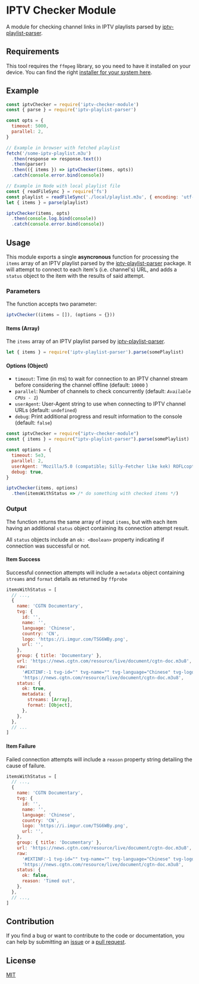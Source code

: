 # IPTV Checker Module

A module for checking channel links in IPTV playlists parsed by [iptv-playlist-parser](https://www.npmjs.com/package/iptv-playlist-parser).

## Requirements

This tool requires the `ffmpeg` library, so you need to have it installed on your device. You can find the right [installer for your system here](https://www.ffmpeg.org/download.html).

## Example

```javascript
const iptvChecker = require('iptv-checker-module')
const { parse } = require('iptv-playlist-parser')

const opts = {
  timeout: 5000,
  parallel: 2,
}

// Example in browser with fetched playlist
fetch('/some-iptv-playlist.m3u')
  .then(response => response.text())
  .then(parser)
  .then(({ items }) => iptvChecker(items, opts))
  .catch(console.error.bind(console))

// Example in Node with local playlist file
const { readFileSync } = require('fs')
const playlist = readFileSync('./local/playlist.m3u', { encoding: 'utf-8' })
let { items } = parse(playlist)

iptvChecker(items, opts)
  .then(console.log.bind(console))
  .catch(console.error.bind(console))
```

## Usage

This module exports a single **asyncronous** function for processing the `items` array of an IPTV playlist parsed by the [iptv-playlist-parser](https://www.npmjs.com/package/iptv-playlist-parser) package. It will attempt to connect to each item's (i.e. channel's) URL, and adds a `status` object to the item with the results of said attempt.

### Parameters

The function accepts two parameter:

```javascript
iptvChecker((items = []), (options = {}))
```

#### Items (Array)

The `items` array of an IPTV playlist parsed by [iptv-playlist-parser](https://www.npmjs.com/package/iptv-playlist-parser).

```javascript
let { items } = require('iptv-playlist-parser').parse(somePlaylist)
```

#### Options (Object)

- `timeout`: Time (in ms) to wait for connection to an IPTV channel stream before considering the channel offline (default: `10000` )
- `parallel`: Number of channels to check concurrently (default: _`Available CPUs - 1`_)
- `userAgent`: User-Agent string to use when connecting to IPTV channel URLs (default: `undefined`)
- `debug`: Print additional progress and result information to the console (default: `false`)

```javascript
const iptvChecker = require("iptv-checker-module")
const { items } = require("iptv-playlist-parser").parse(somePlaylist)

const options = {
  timeout: 5e3,
  parallel: 2,
  userAgent: 'Mozilla/5.0 (compatible; Silly-Fetcher like kek) ROFLcopters',
  debug: true,
}

iptvChecker(items, options)
  .then(itemsWithStatus => /* do something with checked items */)
```

### Output

The function returns the same array of input `items`, but with each item having an additional `status` object containing its connection attempt result.

All `status` objects include an `ok: <Boolean>` property indicating if connection was successful or not.

#### Item Success

Successful connection attempts will include a `metadata` object containing `streams` and `format` details as returned by `ffprobe`

```javascript
itemsWithStatus = [
  // ...,
  {
    name: 'CGTN Documentary',
    tvg: {
      id: '',
      name: '',
      language: 'Chinese',
      country: 'CN',
      logo: 'https://i.imgur.com/TSG6WBy.png',
      url: '',
    },
    group: { title: 'Documentary' },
    url: 'https://news.cgtn.com/resource/live/document/cgtn-doc.m3u8',
    raw:
      '#EXTINF:-1 tvg-id="" tvg-name="" tvg-language="Chinese" tvg-logo="https://i.imgur.com/TSG6WBy.png" tvg-country="CN" tvg-url="" group-title="Documentary",CGTN Documentary\n' +
      'https://news.cgtn.com/resource/live/document/cgtn-doc.m3u8',
    status: {
      ok: true,
      metadata: {
        streams: [Array],
        format: [Object],
      },
    },
  },
  // ...
]
```

#### Item Failure

Failed connection attempts will include a `reason` property string detailing the cause of failure.

```javascript
itemsWithStatus = [
  // ...,
  {
    name: 'CGTN Documentary',
    tvg: {
      id: '',
      name: '',
      language: 'Chinese',
      country: 'CN',
      logo: 'https://i.imgur.com/TSG6WBy.png',
      url: '',
    },
    group: { title: 'Documentary' },
    url: 'https://news.cgtn.com/resource/live/document/cgtn-doc.m3u8',
    raw:
      '#EXTINF:-1 tvg-id="" tvg-name="" tvg-language="Chinese" tvg-logo="https://i.imgur.com/TSG6WBy.png" tvg-country="CN" tvg-url="" group-title="Documentary",CGTN Documentary\n' +
      'https://news.cgtn.com/resource/live/document/cgtn-doc.m3u8',
    status: {
      ok: false,
      reason: 'Timed out',
    },
  },
  // ...,
]
```

## Contribution

If you find a bug or want to contribute to the code or documentation, you can help by submitting an [issue](https://github.com/detroitenglish/iptv-checker-module/issues) or a [pull request](https://github.com/detroitenglish/iptv-checker-module/pulls).

## License

[MIT](http://opensource.org/licenses/MIT)
